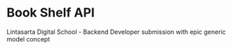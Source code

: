 # Book Shelf API
Lintasarta Digital School - Backend Developer submission with epic generic model concept
